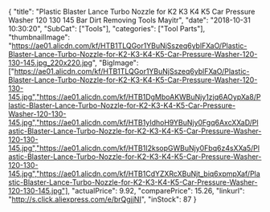 {
	"title": "Plastic Blaster Lance Turbo Nozzle for K2 K3 K4 K5 Car Pressure Washer 120   130  145 Bar Dirt Removing Tools Mayitr",
	"date": "2018-10-31 10:30:20",
	"SubCat": ["Tools"],
	"categories": ["Tool Parts"],
	"thumbnailImage": "https://ae01.alicdn.com/kf/HTB1TLQGor1YBuNjSszeq6yblFXaO/Plastic-Blaster-Lance-Turbo-Nozzle-for-K2-K3-K4-K5-Car-Pressure-Washer-120-130-145.jpg_220x220.jpg",
	"BigImage": ["https://ae01.alicdn.com/kf/HTB1TLQGor1YBuNjSszeq6yblFXaO/Plastic-Blaster-Lance-Turbo-Nozzle-for-K2-K3-K4-K5-Car-Pressure-Washer-120-130-145.jpg","https://ae01.alicdn.com/kf/HTB1DgMboAKWBuNjy1zjq6AOypXa8/Plastic-Blaster-Lance-Turbo-Nozzle-for-K2-K3-K4-K5-Car-Pressure-Washer-120-130-145.jpg","https://ae01.alicdn.com/kf/HTB1yIdhoH9YBuNjy0Fgq6AxcXXaD/Plastic-Blaster-Lance-Turbo-Nozzle-for-K2-K3-K4-K5-Car-Pressure-Washer-120-130-145.jpg","https://ae01.alicdn.com/kf/HTB1I2ksopGWBuNjy0Fbq6z4sXXa5/Plastic-Blaster-Lance-Turbo-Nozzle-for-K2-K3-K4-K5-Car-Pressure-Washer-120-130-145.jpg","https://ae01.alicdn.com/kf/HTB1CdYZXRcXBuNjt_biq6xpmpXaf/Plastic-Blaster-Lance-Turbo-Nozzle-for-K2-K3-K4-K5-Car-Pressure-Washer-120-130-145.jpg"],
	"actualPrice": 9.92,
	"comparePrice": 15.26,
	"linkurl": "http://s.click.aliexpress.com/e/brQgjjNI",
	"inStock": 87
}
